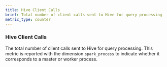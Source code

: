 ```yaml
---
title: Hive Client Calls 
brief: Total number of client calls sent to Hive for query processing
metric_type: counter
---
```

### Hive Client Calls
The total number of client calls sent to Hive for query processing. This metric is reported with the dimension `spark_process` to indicate whether it corresponds to a master or worker process. 
